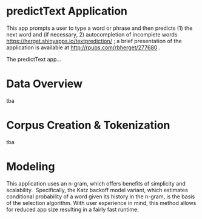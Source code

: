 # predictText Application
This app prompts a user to type a word or phrase and then predicts (1) the next word and (if necessary, 2) autocompletion of incomplete words https://herget.shinyapps.io/textprediction/ ; a brief presentation of the application is available at http://rpubs.com/rbherget/277680 . 

The predictText app...

# Data Overview 
tba
 
# Corpus Creation & Tokenization 
tba

# Modeling 


This application uses an n-gram, which offers benefits of simplicity and scalability.  Specifically, the Katz backoff model variant, which estimates conditional probability of a word given its history in the n-gram, is the basis of the selection algorithm. With user experience in mind, this method allows for reduced app size resulting in a fairly fast runtime.

